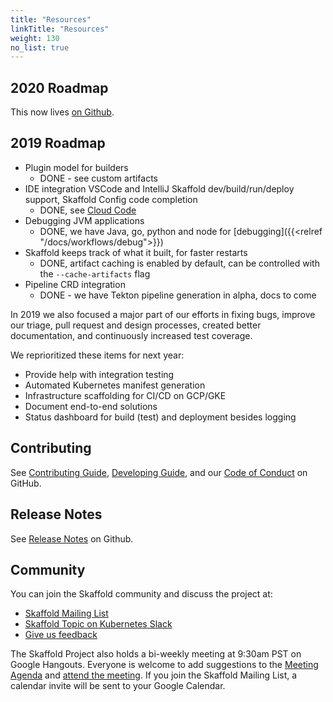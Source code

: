 ```yaml
---
title: "Resources"
linkTitle: "Resources"
weight: 130
no_list: true
---
```


## 2020 Roadmap

This now lives [on Github](https://github.com/GoogleContainerTools/skaffold/blob/master/ROADMAP.md).

## 2019 Roadmap

* Plugin model for builders
   * DONE - see custom artifacts
* IDE integration VSCode and IntelliJ Skaffold dev/build/run/deploy support, Skaffold Config code completion
   * DONE, see [Cloud Code](http://cloud.google.com/code)
* Debugging JVM applications 
    * DONE, we have Java, go, python and node for [debugging]({{<relref "/docs/workflows/debug">}})
* Skaffold keeps track of what it built, for faster restarts
    * DONE, artifact caching is enabled by default, can be controlled with the `--cache-artifacts` flag
* Pipeline CRD integration
    * DONE - we have Tekton pipeline generation in alpha, docs to come

In 2019 we also focused a major part of our efforts in fixing bugs, improve our triage, pull request and design processes, created better documentation, and continuously increased test coverage.

We reprioritized these items for next year: 

* Provide help with integration testing
* Automated Kubernetes manifest generation
* Infrastructure scaffolding for CI/CD on GCP/GKE
* Document end-to-end solutions
* Status dashboard for build (test) and deployment besides logging

## Contributing

See [Contributing Guide](https://github.com/GoogleContainerTools/skaffold/blob/master/CONTRIBUTING.md),
[Developing Guide](https://github.com/GoogleContainerTools/skaffold/blob/master/DEVELOPMENT.md),
and our [Code of Conduct](https://github.com/GoogleContainerTools/skaffold/blob/master/code-of-conduct.md)
on GitHub.

## Release Notes

See [Release Notes](https://github.com/GoogleContainerTools/skaffold/blob/master/CHANGELOG.md) on Github.

## Community

You can join the Skaffold community and discuss the project at:

* [Skaffold Mailing List](https://groups.google.com/forum#!forum/skaffold-users)
* [Skaffold Topic on Kubernetes Slack](https://kubernetes.slack.com/messages/CABQMSZA6/)
* [Give us feedback](feedback)

The Skaffold Project also holds a bi-weekly meeting at 9:30am PST on Google
Hangouts. Everyone is welcome to add suggestions to the [Meeting Agenda](https://docs.google.com/document/d/1mnCC_fAI3pmg3Vb2nMJyPk8Qtjjuapw_BTyqI_dX7sk/edit)
and [attend the meeting](https://hangouts.google.com/hangouts/_/google.com/skaffold).
If you join the Skaffold Mailing List, a calendar invite will be sent to your Google
Calendar.
